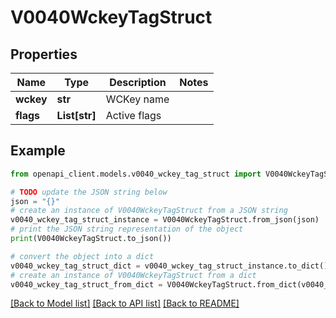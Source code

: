 # V0040WckeyTagStruct


## Properties

Name | Type | Description | Notes
------------ | ------------- | ------------- | -------------
**wckey** | **str** | WCKey name | 
**flags** | **List[str]** | Active flags | 

## Example

```python
from openapi_client.models.v0040_wckey_tag_struct import V0040WckeyTagStruct

# TODO update the JSON string below
json = "{}"
# create an instance of V0040WckeyTagStruct from a JSON string
v0040_wckey_tag_struct_instance = V0040WckeyTagStruct.from_json(json)
# print the JSON string representation of the object
print(V0040WckeyTagStruct.to_json())

# convert the object into a dict
v0040_wckey_tag_struct_dict = v0040_wckey_tag_struct_instance.to_dict()
# create an instance of V0040WckeyTagStruct from a dict
v0040_wckey_tag_struct_from_dict = V0040WckeyTagStruct.from_dict(v0040_wckey_tag_struct_dict)
```
[[Back to Model list]](../README.md#documentation-for-models) [[Back to API list]](../README.md#documentation-for-api-endpoints) [[Back to README]](../README.md)


